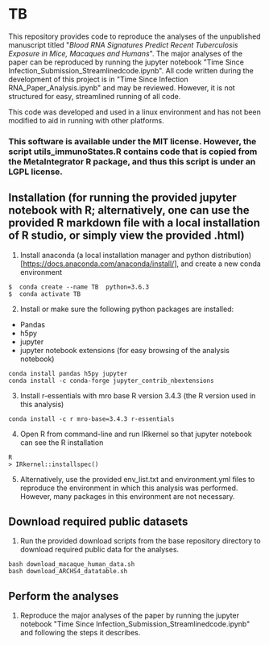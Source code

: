 # TB

This repository provides code to reproduce the analyses of the unpublished manuscript titled "_Blood RNA Signatures Predict Recent Tuberculosis Exposure in Mice, Macaques and Humans_". The major analyses of the paper can be reproduced by running the jupyter notebook "Time Since Infection_Submission_Streamlinedcode.ipynb". All code written during the development of this project is in "Time Since Infection RNA_Paper_Analysis.ipynb" and may be reviewed. However, it is not structured for easy, streamlined running of all code.

This code was developed and used in a linux environment and has not been modified to aid in running with other platforms.

### This software is available under the MIT license. However, the script utils_immunoStates.R contains code that is copied from the MetaIntegrator R package, and thus this script is under an LGPL license.

## Installation (for running the provided jupyter notebook with R; alternatively, one can use the provided R markdown file with a local installation of R studio, or simply view the provided .html)

1. Install anaconda (a local installation manager and python distribution)[https://docs.anaconda.com/anaconda/install/], and create a new conda environment

```
$  conda create --name TB  python=3.6.3  
$  conda activate TB
```

2. Install or make sure the following python packages are installed:

- Pandas
- h5py
- jupyter
- jupyter notebook extensions (for easy browsing of the analysis notebook)

```
conda install pandas h5py jupyter
conda install -c conda-forge jupyter_contrib_nbextensions
```

3. Install r-essentials with mro base R version 3.4.3 (the R version used in this analysis)

```
conda install -c r mro-base=3.4.3 r-essentials 
```

4. Open R from command-line and run IRkernel so that jupyter notebook can see the R installation

```
R
> IRkernel::installspec()
```

5. Alternatively, use the provided env_list.txt and environment.yml files to reproduce the environment in which this analysis was performed. However, many packages in this environment are not necessary.

## Download required public datasets

1. Run the provided download scripts from the base repository directory to download required public data for the analyses.
```
bash download_macaque_human_data.sh
bash download_ARCHS4_datatable.sh
```

## Perform the analyses

1. Reproduce the major analyses of the paper by running the jupyter notebook "Time Since Infection_Submission_Streamlinedcode.ipynb" and following the steps it describes.